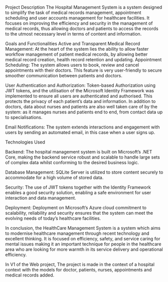 Project Description
The Hospital Management System is a system designed to simplify the task of medical records management, appointment scheduling and user accounts management for healthcare facilities. It focuses on improving the efficiency and security in the management of medical records, thus allowing doctors and patients to access the records to the utmost necessary level in terms of content and information.


Goals and Functionalities
 Active and Transparent Medical Record Management: 
At the heart of the system lies the ability to allow faster workflow management of patient medical records, by allowing better medical record creation, health record retention and updating.
 Appointment Scheduling: 
The system allows users to book, review and cancel appointments with their doctors. This feature is very user-friendly to secure smoother communication between patients and doctors. 

User Authentication and Authorization:
 Token-based Authorization using JWT tokens, and the utilisation of the Microsoft Identity Framework was implemented to ensure all users are authenticated and authorised. This protects the privacy of each patient’s data and information. In addition to doctors, data about nurses and patients are also well taken care of by the system: as it manages nurses and patients end to end, from contact data up to specialisations. 

Email Notifications:
 The system extends interactions and engagement with users by sending an automated email, in this case when a user signs up.



Technologies Used

 Backend: 
The hospital management system is built on Microsoft’s .NET Core, making the backend service robust and scalable to handle large sets of complex data whilst conforming to the desired business logic.

 Database Management:
SQLite Server is utilized to store content securely to accommodate for a high volume of stored data. 

Security:
The use of JWT tokens together with the Identity Framework enables a good security solution, enabling a safe environment for user interaction and data management.

Deployment:
Deployment on Microsoft’s Azure cloud commitment to scalability, reliability and security ensures that the system can meet the evolving needs of today’s healthcare facilities.


In conclusion, the HealthCare Management System is a system which aims to modernise healthcare management through recent technology and excellent thinking. It is focused on efficiency, safety, and service caring for mental issues making it an important technique for people in the healthcare area who are looking for more warmth in its service delivery and operational efficiency.


In V1 of the Web project, The project is made in the context of a hospital context with the models for doctor, patients, nurses, appointments and medical records added.
